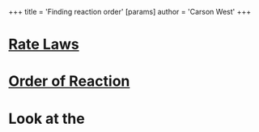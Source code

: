 +++
 title = 'Finding reaction order'
[params]
	author = 'Carson West'
+++
# [Rate Laws](./../rate-laws/)
# [Order of Reaction](./../order-of-reaction/)

# Look at the 
